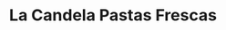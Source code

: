---
title: "La Candela Pastas Frescas"
url: /ciudad-autonoma-de-buenos-aires/la-candela-pastas-frescas/
shop: Pasta
---